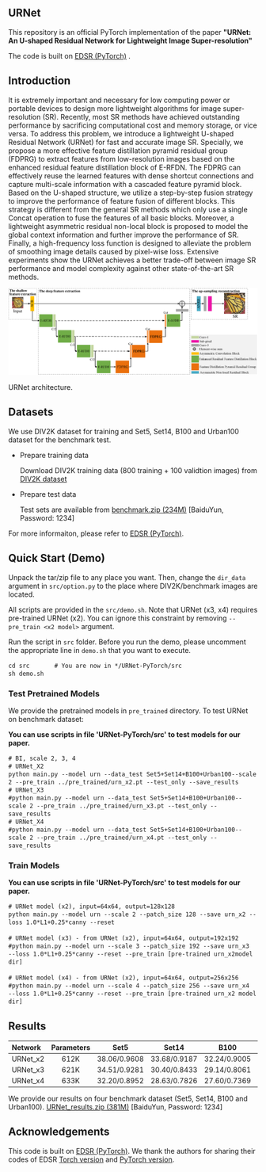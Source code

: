 ## URNet

This repository is an official PyTorch implementation of the paper **"URNet: An U-shaped Residual Network for Lightweight Image Super-resolution"**

The code is built on [EDSR (PyTorch)](https://github.com/sanghyun-son/EDSR-PyTorch) .



## Introduction

It is extremely important and necessary for low computing power or portable devices to design more lightweight algorithms for image super-resolution (SR). Recently, most SR methods have achieved outstanding performance by sacrificing computational cost and memory storage, or vice versa. To address this problem, we introduce a lightweight U-shaped Residual Network (URNet) for fast and accurate image SR. Specially, we propose a more effective feature distillation pyramid residual group (FDPRG) to extract features from low-resolution images based on the enhanced residual feature distillation block of E-RFDN. The FDPRG can effectively reuse the learned features with dense shortcut connections and capture multi-scale information with a cascaded feature pyramid block. Based on the U-shaped structure, we utilize a step-by-step fusion strategy to improve the performance of feature fusion of different blocks. This strategy is different from the general SR methods which only use a single Concat operation to fuse the features of all basic blocks. Moreover, a lightweight asymmetric residual non-local block is proposed to model the global context information and further improve the performance of SR. Finally, a high-frequency loss function is designed to alleviate the problem of smoothing image details caused by pixel-wise loss. Extensive experiments show the URNet achieves a better trade-off between image SR performance and model complexity against other state-of-the-art SR methods.

![URNet](figs/URNet.png)

URNet architecture.



## Datasets

We use DIV2K dataset for training and Set5, Set14, B100 and Urban100 dataset for the benchmark test.

* Prepare training data

  Download DIV2K training data (800 training + 100 validtion images) from [DIV2K dataset](https://data.vision.ee.ethz.ch/cvl/DIV2K/) 

* Prepare test data

  Test sets  are available from  [benchmark.zip (234M)](https://pan.baidu.com/s/1uI1VNcHBki1ClbkRceX7Zw) [BaiduYun, Password: 1234]

For more informaiton, please refer to [EDSR (PyTorch)](https://github.com/sanghyun-son/EDSR-PyTorch). 



## Quick Start (Demo)

Unpack the tar/zip file to any place you want. Then, change the `dir_data` argument in `src/option.py` to the place where DIV2K/benchmark images are located.

All scripts are provided in the `src/demo.sh`. Note that URNet (x3, x4) requires pre-trained URNet  (x2). You can ignore this constraint by removing `--pre_train <x2 model>` argument.

Run the script in `src` folder. Before you run the demo, please uncomment the appropriate line in `demo.sh` that you want to execute.

```
cd src       # You are now in */URNet-PyTorch/src
sh demo.sh
```



### Test Pretrained Models

We provide the pretrained models in `pre_trained` directory. To test URNet on benchmark dataset:

**You can use scripts in file 'URNet-PyTorch/src' to test models for our paper.**

```shell
# BI, scale 2, 3, 4
# URNet_X2
python main.py --model urn --data_test Set5+Set14+B100+Urban100--scale 2 --pre_train ../pre_trained/urn_x2.pt --test_only --save_results
# URNet_X3
#python main.py --model urn --data_test Set5+Set14+B100+Urban100--scale 2 --pre_train ../pre_trained/urn_x3.pt --test_only --save_results
# URNet_X4
#python main.py --model urn --data_test Set5+Set14+B100+Urban100--scale 2 --pre_train ../pre_trained/urn_x4.pt --test_only --save_results
```



### Train Models

**You can use scripts in file 'URNet-PyTorch/src' to test models for our paper.**

```shell
# URNet model (x2), input=64x64, output=128x128
python main.py --model urn --scale 2 --patch_size 128 --save urn_x2 --loss 1.0*L1+0.25*canny --reset

# URNet model (x3) - from URNet (x2), input=64x64, output=192x192
#python main.py --model urn --scale 3 --patch_size 192 --save urn_x3  --loss 1.0*L1+0.25*canny --reset --pre_train [pre-trained urn_x2model dir]

# URNet model (x4) - from URNet (x2), input=64x64, output=256x256
#python main.py --model urn --scale 4 --patch_size 256 --save urn_x4  --loss 1.0*L1+0.25*canny --reset --pre_train [pre-trained urn_x2 model dir]
```



## Results

| Network  | Parameters |     Set5     |    Set14     |     B100     |   Urban100   |
| :------- | :--------: | :----------: | :----------: | :----------: | :----------: |
| URNet_x2 |    612K    | 38.06/0.9608 | 33.68/0.9187 | 32.24/0.9005 | 32.42/0.9310 |
| URNet_x3 |    621K    | 34.51/0.9281 | 30.40/0.8433 | 29.14/0.8061 | 28.40/0.8574 |
| URNet_x4 |    633K    | 32.20/0.8952 | 28.63/0.7826 | 27.60/0.7369 | 26.23/0.7905 |

We provide our results on four benchmark dataset (Set5, Set14, B100 and Urban100). [URNet_results.zip (381M)](https://pan.baidu.com/s/1-_R0La6UIESqcBnJKnSi3A) [BaiduYun, Password: 1234]



## Acknowledgements

This code is built on [EDSR (PyTorch)](https://github.com/sanghyun-son/EDSR-PyTorch). We thank the authors for sharing their codes of EDSR [Torch version](https://github.com/LimBee/NTIRE2017) and [PyTorch version](https://github.com/sanghyun-son/EDSR-PyTorch).

